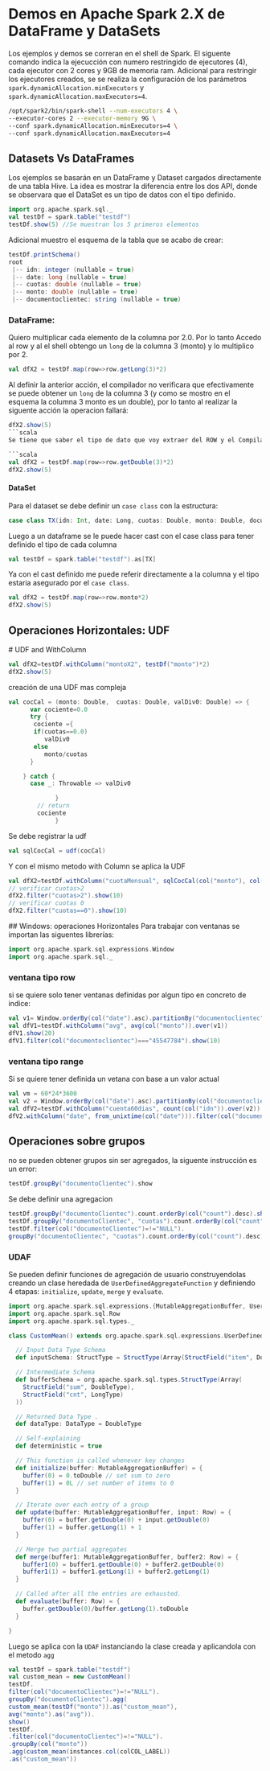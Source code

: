 # Demos en Apache Spark 2.X de DataFrame y DataSets

Los ejemplos y demos se correran en el shell de Spark. El siguente comando indica la ejecucción con numero restringido de ejecutores (4), cada ejecutor con 2 cores y 9GB de memoria ram. Adicional para restringir los ejecutores creados, se se realiza la configuración de los parámetros `spark.dynamicAllocation.minExecutors` y `spark.dynamicAllocation.maxExecutors=4`.
```sh
/opt/spark2/bin/spark-shell --num-executors 4 \ 
--executor-cores 2 --executor-memory 9G \
--conf spark.dynamicAllocation.minExecutors=4 \
--conf spark.dynamicAllocation.maxExecutors=4
```

## Datasets Vs DataFrames

Los ejemplos se basarán en un DataFrame y Dataset cargados directamente de una tabla Hive. La idea es mostrar la diferencia entre los dos API, donde se observara que el DataSet es un tipo de datos con el tipo definido.

```scala
import org.apache.spark.sql._
val testDf = spark.table("testdf")
testDf.show(5) //Se muestran los 5 primeros elementos
```
Adicional muestro el esquema de la tabla que se acabo de crear:
```scala
testDf.printSchema()
root
 |-- idn: integer (nullable = true)
 |-- date: long (nullable = true)
 |-- cuotas: double (nullable = true)
 |-- monto: double (nullable = true)
 |-- documentoclientec: string (nullable = true)
```

### DataFrame:
 Quiero multiplicar cada elemento de la columna por 2.0. Por lo tanto Accedo al row y al el shell obtengo un ```long``` de la columna 3 (monto) y lo multiplico por 2.
```scala
val dfX2 = testDf.map(row=>row.getLong(3)*2)
```
Al definir la anterior acción, el compilador no verificara que efectivamente se puede obtener un ```long``` de la columna 3 (y como se mostro en el esquema la columna 3 monto es un double), por lo tanto al realizar la siguente acción la operacion fallará:
```scala
dfX2.show(5)
```scala
Se tiene que saber el tipo de dato que voy extraer del ROW y el Compilador:

```scala
val dfX2 = testDf.map(row=>row.getDouble(3)*2)
dfX2.show(5)
```

#### DataSet
Para el dataset se debe definir un  ```case class``` con la estructura: 

```scala
case class TX(idn: Int, date: Long, cuotas: Double, monto: Double, documentoclientec: String)
```
Luego a un dataframe se le puede hacer cast con el case class para tener definido el tipo de cada columna
```scala
val testDf = spark.table("testdf").as[TX]
```
Ya con el cast definido me puede referir directamente a la columna y el tipo estaria asegurado por el ```case class```.
```scala
val dfX2 = testDf.map(row=>row.monto*2)
dfX2.show(5)
```


## Operaciones Horizontales: UDF

# UDF and WithColumn
```scala
val dfX2=testDf.withColumn("montoX2", testDf("monto")*2)
dfX2.show(5)
``` 

creación de una UDF mas compleja

```scala
val cocCal = (monto: Double,  cuotas: Double, valDiv0: Double) => {
      var cociente=0.0
      try {
       cociente ={
       if(cuotas==0.0)
          valDiv0
       else
          monto/cuotas
      }

    } catch {
      case _: Throwable => valDiv0

             }
        // return
        cociente
             }
 ```
 
Se debe registrar la udf
```scala
val sqlCocCal = udf(cocCal)
```

Y con el mismo metodo with Column se aplica la UDF
```scala
val dfX2=testDf.withColumn("cuotaMensual", sqlCocCal(col("monto"), col("cuotas"), lit(0.0)))
// verificar cuotas>2
dfX2.filter("cuotas>2").show(10)
// verificar cuotas 0
dfX2.filter("cuotas==0").show(10)
```
## Windows: operaciones Horizontales
Para trabajar con ventanas se importan las siguentes librerías: 
```scala
import org.apache.spark.sql.expressions.Window
import org.apache.spark.sql._
```

### ventana tipo row
si se quiere solo tener ventanas definidas por algun tipo en concreto de indice:

```scala
val v1= Window.orderBy(col("date").asc).partitionBy("documentoclientec").rowsBetween(Long.MinValue, -1)
val dfV1=testDf.withColumn("avg", avg(col("monto")).over(v1))
dfV1.show(20)
dfV1.filter(col("documentoclientec")==="45547784").show(10)
```
### ventana tipo range

Si se quiere tener definida un vetana con base a un valor actual

```scala
val vm = 60*24*3600
val v2 = Window.orderBy(col("date").asc).partitionBy(col("documentoclientec")).rangeBetween(-vm,-1)
val dfV2=testDf.withColumn("cuenta60dias", count(col("idn")).over(v2))
dfV2.withColumn("date", from_unixtime(col("date"))).filter(col("documentoclientec")==="45547784").show(10)
```
## Operaciones sobre grupos
no se pueden obtener grupos sin ser agregados, la siguente instrucción es un error: 
```scala
testDf.groupBy("documentoClientec").show
```
Se debe definir una agregacion
```scala
testDf.groupBy("documentoClientec").count.orderBy(col("count").desc).show(10)
testDf.groupBy("documentoClientec", "cuotas").count.orderBy(col("count").desc).show(10)
testDf.filter(col("documentoClientec")=!="NULL").
groupBy("documentoClientec", "cuotas").count.orderBy(col("count").desc).show(30)
```
### UDAF
Se pueden definir funciones de agregación de usuario construyendolas creando un clase heredada de ```UserDefinedAggregateFunction``` y definiendo 4 etapas: ```initialize```, ```update```, ```merge``` y ```evaluate```.

```scala
import org.apache.spark.sql.expressions.{MutableAggregationBuffer, UserDefinedAggregateFunction}
import org.apache.spark.sql.Row
import org.apache.spark.sql.types._

class CustomMean() extends org.apache.spark.sql.expressions.UserDefinedAggregateFunction {

  // Input Data Type Schema
  def inputSchema: StructType = StructType(Array(StructField("item", DoubleType)))

  // Intermediate Schema
  def bufferSchema = org.apache.spark.sql.types.StructType(Array(
    StructField("sum", DoubleType),
    StructField("cnt", LongType)
  ))

  // Returned Data Type .
  def dataType: DataType = DoubleType

  // Self-explaining
  def deterministic = true

  // This function is called whenever key changes
  def initialize(buffer: MutableAggregationBuffer) = {
    buffer(0) = 0.toDouble // set sum to zero
    buffer(1) = 0L // set number of items to 0
  }

  // Iterate over each entry of a group
  def update(buffer: MutableAggregationBuffer, input: Row) = {
    buffer(0) = buffer.getDouble(0) + input.getDouble(0)
    buffer(1) = buffer.getLong(1) + 1
  }

  // Merge two partial aggregates
  def merge(buffer1: MutableAggregationBuffer, buffer2: Row) = {
    buffer1(0) = buffer1.getDouble(0) + buffer2.getDouble(0)
    buffer1(1) = buffer1.getLong(1) + buffer2.getLong(1)
  }

  // Called after all the entries are exhausted.
  def evaluate(buffer: Row) = {
    buffer.getDouble(0)/buffer.getLong(1).toDouble
  }

}
```
Luego se aplica con la ```UDAF``` instanciando la clase creada y aplicandola con el metodo ```agg```
```scala
val testDf = spark.table("testdf")
val custom_mean = new CustomMean()
testDf.
filter(col("documentoClientec")=!="NULL").
groupBy("documentoClientec").agg(
custom_mean(testDf("monto")).as("custom_mean"),
avg("monto").as("avg")).
show()
testDf.
.filter(col("documentoClientec")=!="NULL").
.groupBy(col("monto"))
.agg(custom_mean(instances.col(colCOL_LABEL))
.as("custom_mean"))
```
